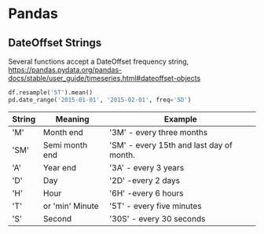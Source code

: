 # Pandas

## DateOffset Strings

Several functions accept a DateOffset frequency string, https://pandas.pydata.org/pandas-docs/stable/user_guide/timeseries.html#dateoffset-objects

```python
df.resample('5T').mean()
pd.date_range('2015-01-01', '2015-02-01', freq='5D')
```

| String | Meaning         | Example                                  |
| ------ | --------------- | ---------------------------------------- |
| 'M'    | Month end       | '3M' - every three months                |
| 'SM'   | Semi month end  | 'SM' - every 15th and last day of month. |
| 'A'    | Year end        | '3A' - every 3 years                     |
| 'D'    | Day             | '2D' -every 2 days                       |
| 'H'    | Hour            | '6H' -every 6 hours                      |
| 'T'    | or 'min' Minute | '5T' - every five minutes                |
| 'S'    | Second          | '30S' - every 30 seconds                 |
